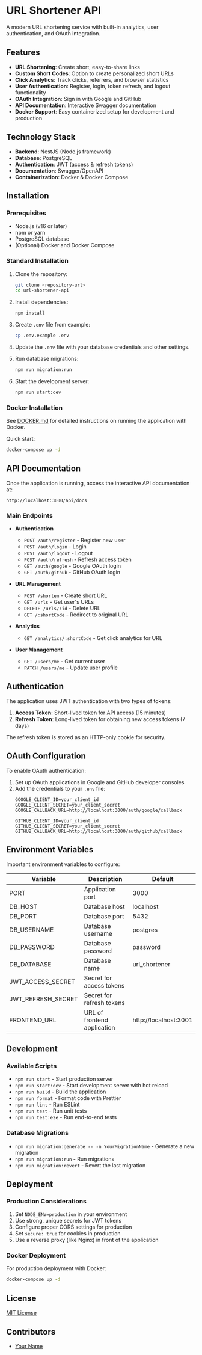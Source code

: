 # URL Shortener API

A modern URL shortening service with built-in analytics, user authentication, and OAuth integration.

## Features

- **URL Shortening**: Create short, easy-to-share links
- **Custom Short Codes**: Option to create personalized short URLs
- **Click Analytics**: Track clicks, referrers, and browser statistics
- **User Authentication**: Register, login, token refresh, and logout functionality
- **OAuth Integration**: Sign in with Google and GitHub
- **API Documentation**: Interactive Swagger documentation
- **Docker Support**: Easy containerized setup for development and production

## Technology Stack

- **Backend**: NestJS (Node.js framework)
- **Database**: PostgreSQL
- **Authentication**: JWT (access & refresh tokens)
- **Documentation**: Swagger/OpenAPI
- **Containerization**: Docker & Docker Compose

## Installation

### Prerequisites

- Node.js (v16 or later)
- npm or yarn
- PostgreSQL database
- (Optional) Docker and Docker Compose

### Standard Installation

1. Clone the repository:
   ```bash
   git clone <repository-url>
   cd url-shortener-api
   ```

2. Install dependencies:
   ```bash
   npm install
   ```

3. Create `.env` file from example:
   ```bash
   cp .env.example .env
   ```

4. Update the `.env` file with your database credentials and other settings.

5. Run database migrations:
   ```bash
   npm run migration:run
   ```

6. Start the development server:
   ```bash
   npm run start:dev
   ```

### Docker Installation

See [DOCKER.md](DOCKER.md) for detailed instructions on running the application with Docker.

Quick start:
```bash
docker-compose up -d
```

## API Documentation

Once the application is running, access the interactive API documentation at:
```
http://localhost:3000/api/docs
```

### Main Endpoints

- **Authentication**
  - `POST /auth/register` - Register new user
  - `POST /auth/login` - Login
  - `POST /auth/logout` - Logout
  - `POST /auth/refresh` - Refresh access token
  - `GET /auth/google` - Google OAuth login
  - `GET /auth/github` - GitHub OAuth login

- **URL Management**
  - `POST /shorten` - Create short URL
  - `GET /urls` - Get user's URLs
  - `DELETE /urls/:id` - Delete URL
  - `GET /:shortCode` - Redirect to original URL

- **Analytics**
  - `GET /analytics/:shortCode` - Get click analytics for URL

- **User Management**
  - `GET /users/me` - Get current user
  - `PATCH /users/me` - Update user profile

## Authentication

The application uses JWT authentication with two types of tokens:

1. **Access Token**: Short-lived token for API access (15 minutes)
2. **Refresh Token**: Long-lived token for obtaining new access tokens (7 days)

The refresh token is stored as an HTTP-only cookie for security.

## OAuth Configuration

To enable OAuth authentication:

1. Set up OAuth applications in Google and GitHub developer consoles
2. Add the credentials to your `.env` file:
   ```
   GOOGLE_CLIENT_ID=your_client_id
   GOOGLE_CLIENT_SECRET=your_client_secret
   GOOGLE_CALLBACK_URL=http://localhost:3000/auth/google/callback
   
   GITHUB_CLIENT_ID=your_client_id
   GITHUB_CLIENT_SECRET=your_client_secret
   GITHUB_CALLBACK_URL=http://localhost:3000/auth/github/callback
   ```

## Environment Variables

Important environment variables to configure:

| Variable | Description | Default |
|----------|-------------|---------|
| PORT | Application port | 3000 |
| DB_HOST | Database host | localhost |
| DB_PORT | Database port | 5432 |
| DB_USERNAME | Database username | postgres |
| DB_PASSWORD | Database password | password |
| DB_DATABASE | Database name | url_shortener |
| JWT_ACCESS_SECRET | Secret for access tokens | |
| JWT_REFRESH_SECRET | Secret for refresh tokens | |
| FRONTEND_URL | URL of frontend application | http://localhost:3001 |

## Development

### Available Scripts

- `npm run start` - Start production server
- `npm run start:dev` - Start development server with hot reload
- `npm run build` - Build the application
- `npm run format` - Format code with Prettier
- `npm run lint` - Run ESLint
- `npm run test` - Run unit tests
- `npm run test:e2e` - Run end-to-end tests

### Database Migrations

- `npm run migration:generate -- -n YourMigrationName` - Generate a new migration
- `npm run migration:run` - Run migrations
- `npm run migration:revert` - Revert the last migration

## Deployment

### Production Considerations

1. Set `NODE_ENV=production` in your environment
2. Use strong, unique secrets for JWT tokens
3. Configure proper CORS settings for production
4. Set `secure: true` for cookies in production
5. Use a reverse proxy (like Nginx) in front of the application

### Docker Deployment

For production deployment with Docker:

```bash
docker-compose up -d
```

## License

[MIT License](LICENSE)

## Contributors

- [Your Name](https://github.com/johnkeychishugi)
